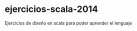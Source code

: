ejercicios-scala-2014
======================

Ejercicios de diseño en scala para poder aprender el lenguaje
